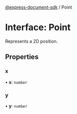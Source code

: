 [@express-document-sdk](../overview.md) / Point

# Interface: Point

Represents a 2D position.

## Properties

### x

• **x**: `number`

<HorizontalLine />

### y

• **y**: `number`
